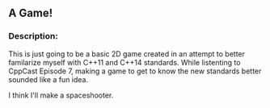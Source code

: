 ## A Game!
### Description:
This is just going to be a basic 2D game created in an attempt to better familarize myself with C++11 and C++14 standards. While listenting to CppCast Episode 7, making a game to get to know the new standards better sounded like a fun idea.

I think I'll make a spaceshooter. 
